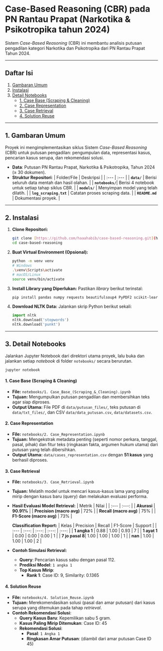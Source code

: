 # Case-Based Reasoning (CBR) pada PN Rantau Prapat (Narkotika & Psikotropika tahun 2024)

Sistem *Case-Based Reasoning* (CBR) ini membantu analisis putusan pengadilan kategori Narkotika dan Psikotropika dari PN Rantau Prapat Tahun 2024.

---

## Daftar Isi

1.  [Gambaran Umum](#1-gambaran-umum)
2.  [Instalasi](#2-instalasi)
3.  [Detail Notebooks](#3-detail-notebooks)
    * [1. Case Base (Scraping & Cleaning)](#1-case-base-scraping--cleaning)
    * [2. Case Representation](#2-case-representation)
    * [3. Case Retrieval](#3-case-retrieval)
    * [4. Solution Reuse](#4-solution-reuse)

---

## 1. Gambaran Umum

Proyek ini mengimplementasikan siklus Sistem *Case-Based Reasoning* (CBR) untuk putusan pengadilan: pengumpulan data, representasi kasus, pencarian kasus serupa, dan rekomendasi solusi.

* **Data**: Putusan PN Rantau Prapat, Narkotika & Psikotropika, Tahun 2024 (≥ 30 dokumen).
* **Struktur Repositori**:
    | Folder/File | Deskripsi |
    | :--- | :--- |
    | **`data/`** | Berisi seluruh data mentah dan hasil olahan. |
    | **`notebooks/`**| Berisi 4 notebook untuk setiap tahap siklus CBR. |
    | **`models/`** | Menyimpan model yang telah dilatih. |
    | **`log_scraping.txt`** | Catatan proses scraping data. |
    | **`README.md`** | Dokumentasi proyek. |

---

## 2. Instalasi

1.  **Clone Repositori:**
    ```bash
    git clone [https://github.com/haaahabib/case-based-reasoning.git](https://github.com/haaahabib/case-based-reasoning.git)
    cd case-based-reasoning
    ```
2.  **Buat Virtual Environment (Opsional):**
    ```bash
    python -m venv venv
    # Windows
    .\venv\Scripts\activate
    # macOS/Linux
    source venv/bin/activate
    ```
3.  **Install Library yang Diperlukan:**
    Pastikan *library* berikut terinstal:
    ```bash
    pip install pandas numpy requests beautifulsoup4 PyPDF2 scikit-learn joblib matplotlib seaborn jupyter nltk
    ```
4.  **Download NLTK Data:**
    Jalankan skrip Python berikut sekali:
    ```python
    import nltk
    nltk.download('stopwords')
    nltk.download('punkt')
    ```

---

## 3. Detail Notebooks

Jalankan Jupyter Notebook dari direktori utama proyek, lalu buka dan jalankan setiap *notebook* di folder `notebooks/` secara berurutan.

```bash
jupyter notebook
```

#### 1. Case Base (Scraping & Cleaning)
* **File:** `notebooks/1. Case_Base_(Scraping_&_Cleaning).ipynb`
* **Tujuan:** Mengumpulkan putusan pengadilan dan membersihkan teks agar siap diproses.
* **Output Utama:** File PDF di `data/putusan_files/`, teks putusan di `data/txt_files/`, dan CSV `data/data_putusan.csv`, `data/datasets.csv`.

#### 2. Case Representation
* **File:** `notebooks/2. Case_Representation.ipynb`
* **Tujuan:** Mengekstrak metadata penting (seperti nomor perkara, tanggal, pasal, pihak) dan fitur teks (ringkasan fakta, argumen hukum utama) dari putusan yang telah dibersihkan.
* **Output Utama:** `data/cases_representation.csv` dengan **51 kasus** yang berhasil diproses.

#### 3. Case Retrieval
* **File:** `notebooks/3. Case_Retrieval.ipynb`
* **Tujuan:** Melatih model untuk mencari kasus-kasus lama yang paling mirip dengan kasus baru (query) dan melakukan evaluasi performa.
* **Hasil Evaluasi Model Retrieval:**
    | Metrik | Nilai |
    | :--- | :---: |
    | **Akurasi** | **90.91%** |
    | **Precision (macro avg)** | 72% |
    | **Recall (macro avg)** | 75% |
    | **F1-Score (macro avg)** | 73% |

    **Classification Report:**
    | Kelas | Precision | Recall | F1-Score | Support |
    | :--- | :---: | :---: | :---: | :---: |
    | **1 angka 1** | 0.88 | 1.00 | 0.93 | 7 |
    | **1 ayat 1** | 0.00 | 0.00 | 0.00 | 1 |
    | **7 jo pasal 8**| 1.00 | 1.00 | 1.00 | 1 |
    | **nan** | 1.00 | 1.00 | 1.00 | 2 |

* **Contoh Simulasi Retrieval:**
    * **Query**: Pencarian kasus sabu dengan pasal 112.
    * **Prediksi Model**: `1 angka 1`
    * **Top Kasus Mirip**:
        * **Rank 1**: Case ID: 9, Similarity: 0.1365

#### 4. Solution Reuse
* **File:** `notebooks/4. Solution_Reuse.ipynb`
* **Tujuan:** Merekomendasikan solusi (pasal dan amar putusan) dari kasus serupa yang ditemukan pada tahap *retrieval*.
* **Contoh Rekomendasi Solusi**:
    * **Query Kasus Baru**: Kepemilikan sabu 5 gram.
    * **Kasus Paling Mirip Ditemukan**: Case ID: 45
    * **Rekomendasi Solusi**:
        * **Pasal**: `1 Angka 1`
        * **Ringkasan Amar Putusan**: (diambil dari amar putusan Case ID 45)
